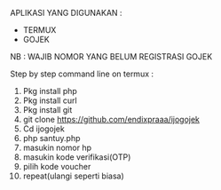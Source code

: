 APLIKASI YANG DIGUNAKAN :
- TERMUX
- GOJEK


NB : WAJIB NOMOR YANG BELUM REGISTRASI GOJEK

Step by step command line on termux :
1. Pkg install php
2. Pkg install curl
3. Pkg install git
4. git clone https://github.com/endixpraaa/ijogojek
5. Cd ijogojek
6. php santuy.php
7. masukin nomor hp
8. masukin kode verifikasi(OTP)
9. pilih kode voucher
10. repeat(ulangi seperti biasa)

